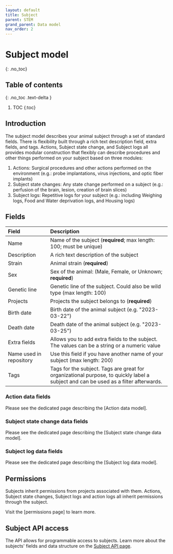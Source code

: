 ```yaml
---
layout: default
title: Subject
parent: STEM
grand_parent: Data model
nav_order: 2
---
```


# Subject model
{: .no_toc}

## Table of contents
{: .no_toc .text-delta }

1. TOC
{:toc}

## Introduction
The subject model describes your animal subject through a set of standard fields. There is flexibility built through a rich text description field, extra fields, and tags.  Actions, Subject state change, and Subject logs all provides modular construction that flexibly can describe procedures and other things performed on your subject based on three modules: 
1. Actions: Surgical procedures and other actions performed on the environment (e.g.: probe implantations, virus injections, and optic fiber implants)
2. Subject state changes: Any state change performed on a subject (e.g.: perfusion of the brain, lesion, creation of brain slices)
3. Subject logs: Repetitive logs for your subject (e.g.: including Weighing logs, Food and Water deprivation logs, and Housing logs)


## Fields

| Field        | Description  |
|:-------------|:-------------|
| Name         | Name of the subject (**required**; max length: 100; must be unique) |
| Description  | A rich text description of the subject |
| Strain       | Animal strain (**required**) |
| Sex          | Sex of the animal: (Male, Female, or Unknown; **required**) |
| Genetic line | Genetic line of the subject. Could also be wild type (max length: 100) |
| Projects     | Projects the subject belongs to (**required**) |
| Birth date   | Birth date of the animal subject (e.g. "2023-03-22") |
| Death date   | Death date of the animal subject (e.g. "2023-03-25") |
| Extra fields | Allows you to add extra fields to the subject. The values can be a string or a numeric value |
| Name used in repository | Use this field if you have another name of your subject (max length: 200) |
| Tags         | Tags for the subject. Tags are great for organizational purpose, to quickly label a subject and can be used as a filter afterwards. |


### Action data fields
Please see the dedicated page describing the [Action data model].

### Subject state change data fields
Please see the dedicated page describing the [Subject state change data model].

### Subject log data fields
Please see the dedicated page describing the [Subject log data model].


## Permissions
Subjects inherit permissions from projects associated with them. Actions, Subject state changes, Subject logs and action logs all inherit permissions through the subject.

Visit the [permissions page] to learn more. 

## Subject API access
The API allows for programmable access to subjects. Learn more about the subjects' fields and data structure on the [Subject API page]({{"api/stem/subject/"|absolute_url}}). 
